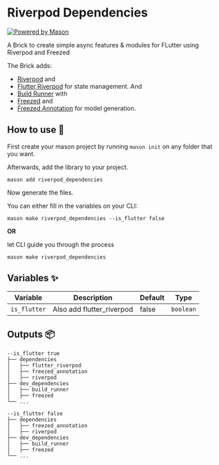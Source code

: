 # Riverpod Dependencies

[![Powered by Mason](https://img.shields.io/endpoint?url=https%3A%2F%2Ftinyurl.com%2Fmason-badge)](https://github.com/felangel/mason)

A Brick to create simple async features & modules for FLutter using Riverpod and Freezed

The Brick adds:
- [Riverpod](https://pub.dev/packages/riverpod) and
- [Flutter Riverpod](https://pub.dev/packages/flutter_riverpod) for state management. And
- [Build Runner](https://pub.dev/packages/build_runner) with
- [Freezed](https://pub.dev/packages/freezed) and
- [Freezed Annotation](https://pub.dev/packages/freezed_annotation) for model generation.

## How to use 🚀

First create your mason project by running `mason init` on any folder that you want.

Afterwards, add the library to your project.

```shell
mason add riverpod_dependencies
```

Now generate the files. 

You can either fill in the variables on your CLI:

```shell
mason make riverpod_dependencies --is_flutter false
```

**OR**

let CLI guide you through the process

```shell
mason make riverpod_dependencies
```

## Variables ✨

| Variable               | Description                  | Default         | Type      |
|------------------------|------------------------------|-----------------|-----------|
| `is_flutter`           | Also add flutter_riverpod    | false           | `boolean` |

## Outputs 📦

```
--is_flutter true
├── dependencies
│   ├── flutter_riverpod
│   ├── freezed_annotation
│   ├── riverpod
├── dev_dependencies
│   ├── build_runner
│   ├── freezed
└── ...
```


```
--is_flutter false
├── dependencies
│   ├── freezed_annotation
│   ├── riverpod
├── dev_dependencies
│   ├── build_runner
│   ├── freezed
└── ...
```

